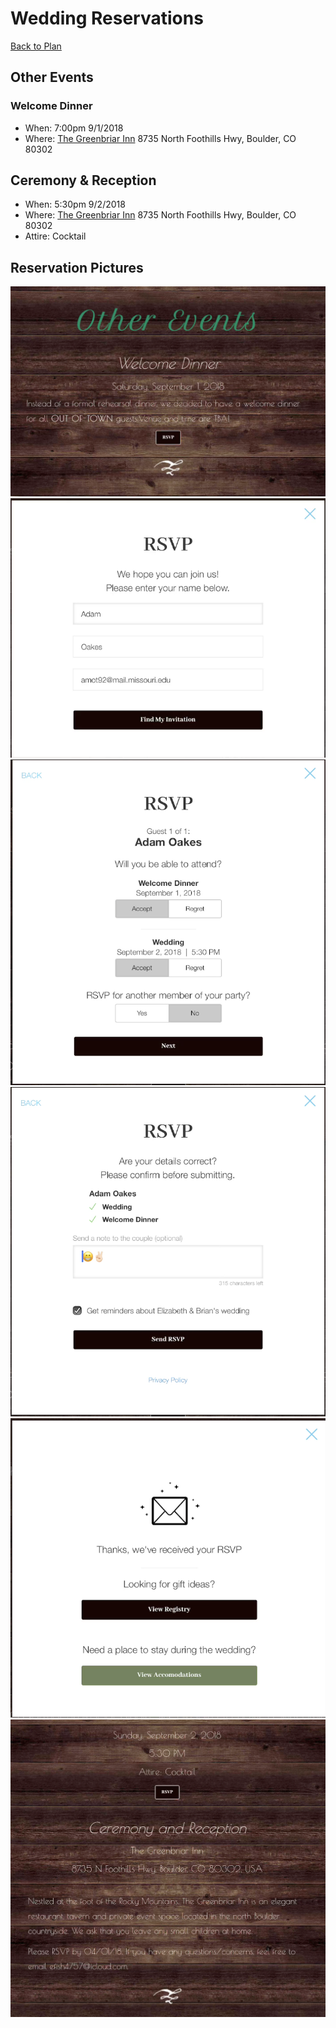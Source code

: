 # Wedding Reservations
[Back to Plan](../README.md)

## Other Events
### Welcome Dinner
* When: 7:00pm 9/1/2018
* Where: [The Greenbriar Inn](http://www.greenbriarinn.com/) 8735 North Foothills Hwy, Boulder, CO 80302

## Ceremony & Reception
* When: 5:30pm 9/2/2018
* Where: [The Greenbriar Inn](http://www.greenbriarinn.com/) 8735 North Foothills Hwy, Boulder, CO 80302
* Attire: Cocktail

## Reservation Pictures
![](Wedding/rsvp1.png)
![](Wedding/rsvp2.png)
![](Wedding/rsvp3.png)
![](Wedding/rsvp4.png)
![](Wedding/rsvp5.png)
![](Wedding/rsvp6.png)
